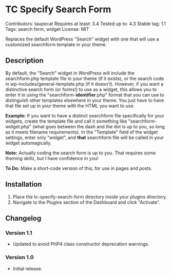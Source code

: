 # TC Specify Search Form
Contributors: taupecat
Requires at least: 3.4
Tested up to: 4.3
Stable tag: 1.1
Tags: search form, widget
License: MIT

Replaces the default WordPress "Search" widget with one that will use a customized searchform template in your theme.

## Description

By default, the "Search" widget in WordPress will include the searchform.php template file in your theme (if it exists), or the search code in wp-includes/general-template.php (if it doesn't). However, if you want a distinctive search form (or forms!) to use as a widget, this allows you to enter it in using the "searchform-**identifier**.php" format that you can use to distinguish other templates elsewhere in your theme.  You just have to have that file set up in your theme with the HTML you want to use.

**Example:** If you want to have a distinct searchform file specifically for your widgets, create the template file and call it something like "searchform-widget.php" (what goes between the dash and the dot is up to you, so long as it meets filename requirements). In the "Template" field of the widget settings, enter only "widget", and __that__ searchform file will be called in your widget automagically.

**Note:** Actually coding the search form is up to you. That requires some theming skillz, but I have confidence in you!

**To Do:** Make a short-code version of this, for use in pages and posts.

## Installation

1. Place the tc-specify-search-form directory inside your plugins directory.
2. Navigate to the Plugins section of the Dashboard and click "Activate".

## Changelog

### Version 1.1
* Updated to avoid PHP4 class constructor deprecation warnings.

### Version 1.0
* Initial release.
